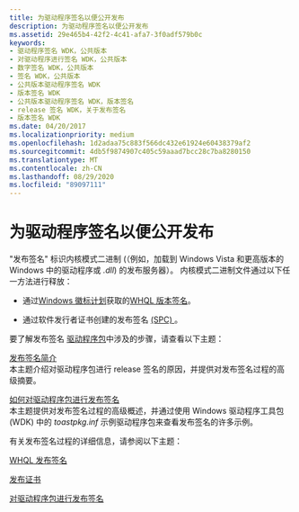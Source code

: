 ```yaml
---
title: 为驱动程序签名以便公开发布
description: 为驱动程序签名以便公开发布
ms.assetid: 29e465b4-42f2-4c41-afa7-3f0adf579b0c
keywords:
- 驱动程序签名 WDK，公共版本
- 对驱动程序进行签名 WDK，公共版本
- 数字签名 WDK，公共版本
- 签名 WDK，公共版本
- 公共版本驱动程序签名 WDK
- 版本签名 WDK
- 公共版本驱动程序签名 WDK，版本签名
- release 签名 WDK，关于发布签名
- 版本签名 WDK
ms.date: 04/20/2017
ms.localizationpriority: medium
ms.openlocfilehash: 1d2adaa75c883f566dc432e61924e60438379af2
ms.sourcegitcommit: 4db5f9874907c405c59aaad7bcc28c7ba8280150
ms.translationtype: MT
ms.contentlocale: zh-CN
ms.lasthandoff: 08/29/2020
ms.locfileid: "89097111"
---
```

# <a name="signing-drivers-for-public-release"></a>为驱动程序签名以便公开发布


"发布签名" 标识内核模式二进制 (（例如，加载到 Windows Vista 和更高版本的 Windows 中的驱动程序或 *.dll*) 的发布服务器）。 内核模式二进制文件通过以下任一方法进行释放：

-   通过[Windows 徽标计划](/windows-hardware/drivers)获取的[WHQL 版本签名](whql-release-signature.md)。

-   通过软件发行者证书创建的发布签名 [ (SPC) ](software-publisher-certificate.md)。

要了解发布签名 [驱动程序包](driver-packages.md)中涉及的步骤，请查看以下主题：

<a href="" id="introduction-to-release-signing"></a>[发布签名简介](introduction-to-release-signing.md)  
本主题介绍对驱动程序包进行 release 签名的原因，并提供对发布签名过程的高级摘要。

<a href="" id="how-to-release-sign-a-driver-package"></a>[如何对驱动程序包进行发布签名](how-to-release-sign-a-driver-package.md)  
本主题提供对发布签名过程的高级概述，并通过使用 Windows 驱动程序工具包 (WDK) 中的 *toastpkg.inf* 示例驱动程序包来查看发布签名的许多示例。

有关发布签名过程的详细信息，请参阅以下主题：

[WHQL 发布签名](whql-release-signature.md)

[发布证书](release-certificates.md)

[对驱动程序包进行发布签名](release-signing-driver-packages.md)

 

